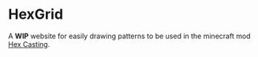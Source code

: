 # HexGrid

A **WIP** website for easily drawing patterns to be used in the minecraft mod [Hex Casting](https://www.curseforge.com/minecraft/mc-mods/hexcasting).
